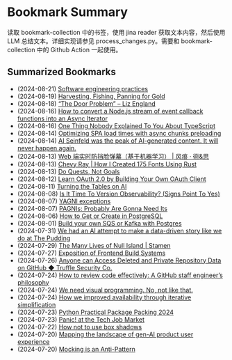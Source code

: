 # Bookmark Summary 
读取 bookmark-collection 中的书签，使用 jina reader 获取文本内容，然后使用 LLM 总结文本。详细实现请参见 process_changes.py。需要和 bookmark-collection 中的 Github Action 一起使用。
    
## Summarized Bookmarks
- (2024-08-21) [Software engineering practices](202408/2024-08-21-software-engineering-practices.md)
- (2024-08-19) [Harvesting, Fishing, Panning for Gold](202408/2024-08-21-harvesting,-fishing,-panning-for-gold.md)
- (2024-08-18) [“The Door Problem” – Liz England](202408/2024-08-21-“the-door-problem”-–-liz-england.md)
- (2024-08-16) [How to convert a Node.js stream of event callback functions into an Async Iterator](202408/2024-08-21-how-to-convert-a-node.js-stream-of-event-callback-functions-into-an-async-iterator.md)
- (2024-08-16) [One Thing Nobody Explained To You About TypeScript](202408/2024-08-21-one-thing-nobody-explained-to-you-about-typescript.md)
- (2024-08-14) [Optimizing SPA load times with async chunks preloading](202408/2024-08-21-optimizing-spa-load-times-with-async-chunks-preloading.md)
- (2024-08-14) [AI Seinfeld was the peak of AI-generated content. It will never happen again.](202408/2024-08-21-ai-seinfeld-was-the-peak-of-ai-generated-content.-it-will-never-happen-again..md)
- (2024-08-13) [Web 端实时防挡脸弹幕（基于机器学习） | 风痕 · 術&思](202408/2024-08-21-web-端实时防挡脸弹幕（基于机器学习）-|-风痕-·-術&思.md)
- (2024-08-13) [Chevy Ray | How I Created 175 Fonts Using Rust](202408/2024-08-21-chevy-ray-|-how-i-created-175-fonts-using-rust.md)
- (2024-08-13) [Do Quests, Not Goals](202408/2024-08-21-do-quests,-not-goals.md)
- (2024-08-12) [Learn OAuth 2.0 by Building Your Own OAuth Client](202408/2024-08-21-learn-oauth-2.0-by-building-your-own-oauth-client.md)
- (2024-08-11) [Turning the Tables on AI](202408/2024-08-21-turning-the-tables-on-ai.md)
- (2024-08-08) [Is It Time To Version Observability? (Signs Point To Yes)](202408/2024-08-21-is-it-time-to-version-observability?-(signs-point-to-yes).md)
- (2024-08-07) [YAGNI exceptions](202408/2024-08-21-yagni-exceptions.md)
- (2024-08-07) [PAGNIs: Probably Are Gonna Need Its](202408/2024-08-21-pagnis:-probably-are-gonna-need-its.md)
- (2024-08-06) [How to Get or Create in PostgreSQL](202408/2024-08-21-how-to-get-or-create-in-postgresql.md)
- (2024-08-01) [Build your own SQS or Kafka with Postgres](202408/2024-08-21-build-your-own-sqs-or-kafka-with-postgres.md)
- (2024-07-31) [We had an AI attempt to make a data-driven story like we do at The Pudding](202408/2024-08-21-we-had-an-ai-attempt-to-make-a-data-driven-story-like-we-do-at-the-pudding.md)
- (2024-07-29) [The Many Lives of Null Island | Stamen](202408/2024-08-21-the-many-lives-of-null-island-|-stamen.md)
- (2024-07-27) [Exposition of Frontend Build Systems](202408/2024-08-21-exposition-of-frontend-build-systems.md)
- (2024-07-26) [Anyone can Access Deleted and Private Repository Data on GitHub ◆ Truffle Security Co.](202408/2024-08-21-anyone-can-access-deleted-and-private-repository-data-on-github-◆-truffle-security-co..md)
- (2024-07-24) [How to review code effectively: A GitHub staff engineer’s philosophy](202408/2024-08-21-how-to-review-code-effectively:-a-github-staff-engineer’s-philosophy.md)
- (2024-07-24) [We need visual programming. No, not like that.](202408/2024-08-21-we-need-visual-programming.-no,-not-like-that..md)
- (2024-07-24) [How we improved availability through iterative simplification](202408/2024-08-21-how-we-improved-availability-through-iterative-simplification.md)
- (2024-07-23) [Python Practical Package Packing 2024](202408/2024-08-21-python-practical-package-packing-2024.md)
- (2024-07-23) [Panic! at the Tech Job Market](202408/2024-08-21-panic!-at-the-tech-job-market.md)
- (2024-07-22) [How not to use box shadows](202408/2024-08-21-how-not-to-use-box-shadows.md)
- (2024-07-20) [Mapping the landscape of gen-AI product user experience](202408/2024-08-21-mapping-the-landscape-of-gen-ai-product-user-experience.md)
- (2024-07-20) [Mocking is an Anti-Pattern](202408/2024-08-21-mocking-is-an-anti-pattern.md)
